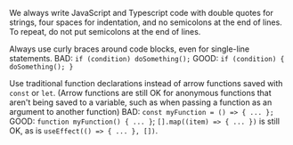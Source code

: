 We always write JavaScript and Typescript code with double quotes for strings, four spaces for indentation, and no semicolons at the end of lines.  To repeat, do not put semicolons at the end of lines.

Always use curly braces around code blocks, even for single-line statements.  BAD: `if (condition) doSomething();` GOOD: `if (condition) { doSomething(); }`

Use traditional function declarations instead of arrow functions saved with `const` or `let`.  (Arrow functions are still OK for anonymous functions that aren't being saved to a variable, such as when passing a function as an argument to another function)  BAD: `const myFunction = () => { ... };` GOOD: `function myFunction() { ... }`; `[].map((item) => { ... })` is still OK, as is `useEffect(() => { ... }, [])`.
